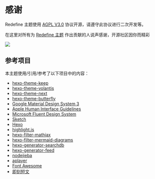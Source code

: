 # 感谢

Redefine 主题使用 [AGPL V3.0](https://github.com/EvanNotFound/hexo-theme-redefine/blob/main/LICENSE) 协议开源，请遵守此协议进行二次开发等。

在这里对所有为 [Redefine 主题](https://github.com/EvanNotFound/hexo-theme-redefine) 作出贡献的人说声感谢，开源社区因你而精彩

<a href="https://github.com/EvanNotFound/hexo-theme-redefine/graphs/contributors">
  <img src="https://contrib.rocks/image?repo=EvanNotFound/hexo-theme-redefine" />
</a>



## 参考项目

本主题使用/引用/参考了以下项目中的内容：

- [hexo-theme-keep](https://github.com/XPoet/hexo-theme-keep)
- [hexo-theme-volantis](https://github.com/volantis-x/hexo-theme-volantis)
- [hexo-theme-next](https://github.com/theme-next/hexo-theme-next)
- [hexo-theme-butterfly](https://github.com/jerryc127/hexo-theme-butterfly)
- [Google Material Design System 3](https://m3.material.io/)
- [Apple Human Interface Guidelines](https://developer.apple.com/design/human-interface-guidelines/)
- [Microsoft Fluent Design System](https://www.microsoft.com/design/fluent/#/)
- [Sketch](https://www.sketch.com/)
- [Hexo](https://hexo.io/)
- [highlight.js](https://highlightjs.org/)
- [hexo-filter-mathjax](https://github.com/next-theme/hexo-filter-mathjax)
- [hexo-filter-mermaid-diagrams](https://github.com/webappdevelp/hexo-filter-mermaid-diagrams)
- [hexo-generator-searchdb](https://github.com/theme-next/hexo-generator-searchdb)
- [hexo-generator-feed](https://github.com/hexojs/hexo-generator-feed)
- [nodejieba](https://github.com/yanyiwu/nodejieba)
- [aplayer](https://aplayer.js.org/)
- [Font Awesome](https://fontawesome.com/)
- [即刻短文](https://blog.zhheo.com/p/557c9e72.html)
